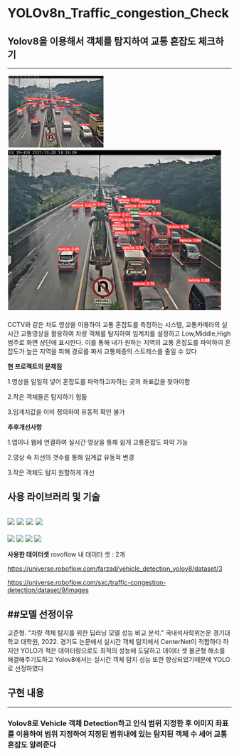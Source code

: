 # YOLOv8n_Traffic_congestion_Check
## Yolov8을 이용해서 객체를 탐지하여 교통 혼잡도 체크하기
---
![객체탐지이미지](이미지1.PNG)
![객체탐지이미지2](이미지2.PNG)

CCTV와 같은 차도 영상을 이용하여 교통 혼잡도를 측정하는 시스템, 교통카메라의 실시간 교통영상을 활용하여
차량 객체를 탐지하여 임계치를 설정하고 Low,Middle,High 범주로 화면 상단에 표시한다. 
이를 통해 내가 원하는 지역의 교통 혼잡도를 파악하여 혼잡도가 높은 지역을 피해 경로를 짜서 교통체증의 스트레스를 줄일 수 있다

**현 프로젝트의 문제점**


1.영상을 일일히 넣어 혼잡도를 파악하고자하는 곳의 좌표값을 찾아야함


2.작은 객체들은 탐지하기 힘듦


3.임계치값을 이미 정의하여 유동적 확인 불가

**추후개선사항**


1.앱이나 웹에 연결하여 실시간 영상을 통해 쉽게 교통혼잡도 파악 가능


2.영상 속 차선의 갯수를 통해 임계값 유동적 변경


3.작은 객체도 탐지 원할하게 개선


## 사용 라이브러리 및 기술


<img src="https://img.shields.io/badge/python-3776AB?style=for-the-badge&logo=python&logoColor=white"> <img src="https://img.shields.io/badge/ultraytics-7952B3?style=for-the-badge&logo=ultraytics&logoColor=white"> <img src="https://img.shields.io/badge/roboflow-003545?style=for-the-badge&logo=roboflow&logoColor=white"> <img src="https://img.shields.io/badge/pytorch
-8CAAE6?style=for-the-badge&logo=pytorch&logoColor=white">
---
<img src="https://img.shields.io/badge/numpy-F1BF7A?style=for-the-badge&logo=numpy&logoColor=white">  <img src="https://img.shields.io/badge/pandas-0A9EDC?style=for-the-badge&logo=pandas&logoColor=white">  <img src="https://img.shields.io/badge/matplotlib-FF0000?style=for-the-badge&logo=matplotlib&logoColor=white">  <img src="https://img.shields.io/badge/YOLO-9F55FF?style=for-the-badge&logo=YOLO&logoColor=white">

**사용한 데이터셋**
rovoflow 내 데이터 셋 : 2개

<Traffic Congestion Detection Computer Vision project>
<Vehicle_Detection_YOLOv8 Image Dataset>

  
<Traffic Congestion Detection Computer Vision project>
  
https://universe.roboflow.com/farzad/vehicle_detection_yolov8/dataset/3


https://universe.roboflow.com/sxc/traffic-congestion-detection/dataset/9/images

##모델 선정이유
---
고준형. "차량 객체 탐지를 위한 딥러닝 모델 성능 비교 분석." 국내석사학위논문 경기대학교 대학원, 2022. 경기도
논문에서 실시간 객체 탐지에서 CenterNet이 적합하다 하지만 YOLO가 적은 데이터량으로도 최적의 성능에 도달하고 데이터 셋 불균형 해소를 해결해주기도하고 Yolov8에서는 실시간 객체 탐지 성능 또한 향상되었기때문에 YOLO로 선정하였다 


## 구현 내용
---
### Yolov8로 Vehicle 객체 Detection하고 인식 범위 지정한 후 이미지 좌표를 이용하여 범위 지정하여 지정된 범위내에 있는 탐지된 객체 수 세어 교통 혼잡도 알려준다





